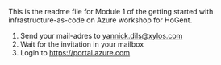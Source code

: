 This is the readme file for Module 1 of the getting started with infrastructure-as-code on Azure workshop for HoGent.

1. Send your mail-adres to yannick.dils@xylos.com
2. Wait for the invitation in your mailbox
3. Login to https://portal.azure.com

